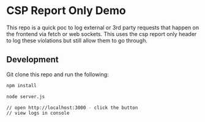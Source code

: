# CSP Report Only Demo

This repo is a quick poc to log external or 3rd party requests that happen on the frontend via fetch or web sockets. This uses the csp report only header to log these violations but still allow them to go through.

## Development

Git clone this repo and run the following:

```sh
npm install

node server.js

// open http://localhost:3000 - click the button
// view logs in console
```